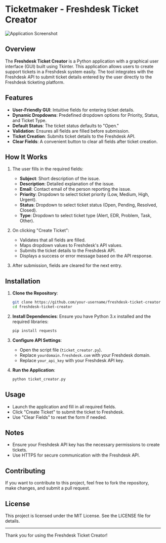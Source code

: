 # Ticketmaker - Freshdesk Ticket Creator

![Application Screenshot](screenshot.png)

## Overview

The **Freshdesk Ticket Creator** is a Python application with a graphical user interface (GUI) built using Tkinter. This application allows users to create support tickets in a Freshdesk system easily. The tool integrates with the Freshdesk API to submit ticket details entered by the user directly to the Freshdesk ticketing platform.

## Features

- **User-Friendly GUI**: Intuitive fields for entering ticket details.
- **Dynamic Dropdowns**: Predefined dropdown options for Priority, Status, and Ticket Type.
- **Default Status**: The ticket status defaults to "Open."
- **Validation**: Ensures all fields are filled before submission.
- **Ticket Creation**: Submits ticket details to the Freshdesk API.
- **Clear Fields**: A convenient button to clear all fields after ticket creation.

## How It Works

1. The user fills in the required fields:
   - **Subject**: Short description of the issue.
   - **Description**: Detailed explanation of the issue.
   - **Email**: Contact email of the person reporting the issue.
   - **Priority**: Dropdown to select ticket priority (Low, Medium, High, Urgent).
   - **Status**: Dropdown to select ticket status (Open, Pending, Resolved, Closed).
   - **Type**: Dropdown to select ticket type (Alert, EDR, Problem, Task, Other).

2. On clicking "Create Ticket":
   - Validates that all fields are filled.
   - Maps dropdown values to Freshdesk's API values.
   - Submits the ticket details to the Freshdesk API.
   - Displays a success or error message based on the API response.

3. After submission, fields are cleared for the next entry.

## Installation

1. **Clone the Repository**:
   ```bash
   git clone https://github.com/your-username/freshdesk-ticket-creator.git
   cd freshdesk-ticket-creator
   ```

2. **Install Dependencies**:
   Ensure you have Python 3.x installed and the required libraries:
   ```bash
   pip install requests
   ```

3. **Configure API Settings**:
   - Open the script file (`ticket_creator.py`).
   - Replace `yourdomain.freshdesk.com` with your Freshdesk domain.
   - Replace `your_api_key` with your Freshdesk API key.

4. **Run the Application**:
   ```bash
   python ticket_creator.py
   ```

## Usage

- Launch the application and fill in all required fields.
- Click "Create Ticket" to submit the ticket to Freshdesk.
- Use "Clear Fields" to reset the form if needed.

## Notes

- Ensure your Freshdesk API key has the necessary permissions to create tickets.
- Use HTTPS for secure communication with the Freshdesk API.

## Contributing

If you want to contribute to this project, feel free to fork the repository, make changes, and submit a pull request.

## License

This project is licensed under the MIT License. See the LICENSE file for details.

---

Thank you for using the Freshdesk Ticket Creator!

